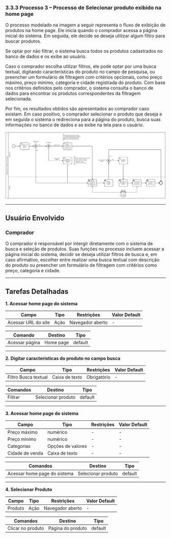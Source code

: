 ### 3.3.3 Processo 3 – Processo de Selecionar produto exibido na home page

O processo modelado na imagem a seguir representa o fluxo de exibição de produtos na home page. Ele inicia quando o comprador acessa a página inicial do sistema. Em seguida, ele decide se deseja utilizar algum filtro para buscar produtos. 

Se optar por não filtrar, o sistema busca todos os produtos cadastrados no banco de dados e os exibe ao usuário. 

Caso o comprador escolha utilizar filtros, ele pode optar por uma busca textual, digitando características do produto no campo de pesquisa, ou preencher um formulário de filtragem com critérios opcionais, como preço máximo, preço mínimo, categoria e cidade registrada do produto. Com base nos critérios definidos pelo comprador, o sistema consulta o banco de dados para encontrar os produtos correspondentes da filtragem selecionada. 

Por fim, os resultados obtidos são apresentados ao comprador caso existam. Em caso positivo, o comprador selecionar o produto que deseja e em seguida o sistema o redireciona para a página do produto, busca suas informações no banco de dados e as exibe na tela para o usuário.

![Processo de Selecionar produto exibido na home page](../images/processo03-selecionar-produto-exibido-na-home-page.png "Modelo BPMN do Processo 3.")

---

## **Usuário Envolvido**

### **Comprador**
O comprador é responsável por intergir diretamente com o sistema de busca e seleção de produtos. Suas funções no processo incluem acessar a página inicial do sistema, decidir se deseja utilizar filtros de busca e, em caso afirmativo, escolher entre realizar uma busca textual com descrição do produto ou preencher um formulário de filtragem com critérios como preço, categoria e cidade.

---

## **Tarefas Detalhadas**

**1. Acessar home page do sistema**

| **Campo** | **Tipo** | **Restrições** | **Valor Default** |
|-----------|---------|---------------|------------------|
| Acessar URL do site | Ação | Navegador aberto | - |

| **Comando** | **Destino** | **Tipo** | 
|-----------|---------|---------------|
| Acessar página | Home page | default |

---

**2. Digitar caracteristicas do produto no campo busca**

| **Campo** |  **Tipo**       | **Restrições** | **Valor Default** |
| ---    | ---  | ---      | --- |
| Filtro Busca textual | Caixa de texto | Obrigatório | - |

| **Comandos**         |  **Destino**                   | **Tipo** |
| ---                  | ---                            | ---               |
| Filtrar | Selecionar produto | default           |

---

**3. Acessar home page do sistema**

| **Campo** |  **Tipo**       | **Restrições** | **Valor Default** |
| ---    | ---  | ---      | --- |
| Preço máximo   | numérico | - | - |
| Preço mínimo   | numérico | - | - |
| Categorias | Opções de valores | - | - |
| Cidade de venda | Caixa de texto | - | - |

| **Comandos**         |  **Destino**                   | **Tipo** |
| ---                  | ---                            | ---               |
| Acessar home page do sistema | Selecionar produto | default           |

---

**4. Selecionar Produto**

| **Campo** | **Tipo** | **Restrições** | **Valor Default** |
|-----------|---------|---------------|------------------|
| Produto | Ação | Navegador aberto | - |

| **Comandos**         |  **Destino**                   | **Tipo** |
| ---                  | ---                            | ---               |
| Clicar no produto | Página do produto | default           |
